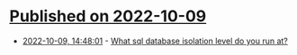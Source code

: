 # [Published on 2022-10-09](index.md)

* [2022-10-09, 14:48:01](https://lobste.rs/s/pngfnl/what_sql_database_isolation_level_do_you) - [What sql database isolation level do you run at?](https://lobste.rs/s/pngfnl/what_sql_database_isolation_level_do_you)
